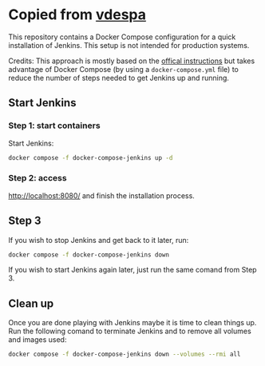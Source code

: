 # Copied from [vdespa](https://github.com/vdespa/install-jenkins-docker)

This repository contains a Docker Compose configuration for a quick installation of Jenkins. This setup is not intended for production systems.

Credits: This approach is mostly based on the [offical instructions](https://www.jenkins.io/doc/book/installing/docker/) but takes advantage of Docker Compose (by using a `docker-compose.yml` file) to reduce the number of steps needed to get Jenkins up and running.

## Start Jenkins

### Step 1: start containers

Start Jenkins:

```bash
docker compose -f docker-compose-jenkins up -d
```

### Step 2: access

[http://localhost:8080/](http://localhost:8080/) and finish the installation process.

## Step 3

If you wish to stop Jenkins and get back to it later, run:

```bash
docker compose -f docker-compose-jenkins down
```

If you wish to start Jenkins again later, just run the same comand from Step 3.

## Clean up

Once you are done playing with Jenkins maybe it is time to clean things up.
Run the following comand to terminate Jenkins and to remove all volumes and images used:

```bash
docker compose -f docker-compose-jenkins down --volumes --rmi all 
```
